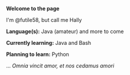 **Welcome to the page** 

I'm @futile58, but call me Hally

**Language(s):** Java (amateur) and more to come

**Currently learning:** Java and Bash

**Planning to learn:** Python


... *Omnia vincit amor, et nos cedamus amori*
